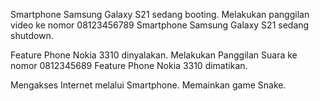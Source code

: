 Smartphone Samsung Galaxy S21 sedang booting.
Melakukan panggilan video ke nomor  08123456789
Smartphone Samsung Galaxy S21 sedang shutdown.

Feature Phone Nokia 3310 dinyalakan.
Melakukan Panggilan Suara ke nomor 0812345689
Feature Phone Nokia 3310 dimatikan.

Mengakses Internet melalui Smartphone.
Memainkan game Snake.
